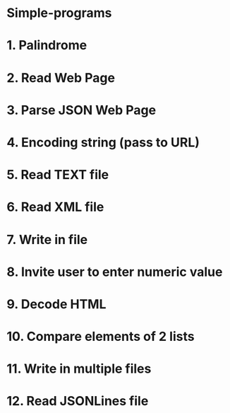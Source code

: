 # Simple-programs

# 1. Palindrome 
# 2. Read Web Page
# 3. Parse JSON Web Page
# 4. Encoding string (pass to URL)
# 5. Read TEXT file
# 6. Read XML file
# 7. Write in file
# 8. Invite user to enter numeric value
# 9. Decode HTML 
# 10. Compare elements of 2 lists
# 11. Write in multiple files
# 12. Read JSONLines file
